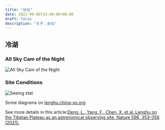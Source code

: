 ```yaml
---
title: "台址"
date: 2022-09-06T14:40:06+08:00
draft: false
description: "关于：台址"
---
```


## 冷湖

### All Sky Cam of the Night

![All Sky Cam of the Night](http://china-vo-product-public.oss-cn-beijing.aliyuncs.com/allsky/lenghu/gifs/pan.gif)

### Site Conditions

![Seeing stat](http://china-vo-product-public.oss-cn-beijing.aliyuncs.com/allsky/lenghu/gifs/seeing.png)

Some diagrams on [lenghu.china-vo.org](http://lenghu.china-vo.org/)

See more details in this article:[Deng, L., Yang, F., Chen, X. et al. Lenghu on the Tibetan Plateau as an astronomical observing site. Nature 596, 353–356 (2021).](https://doi.org/10.1038/s41586-021-03711-z)